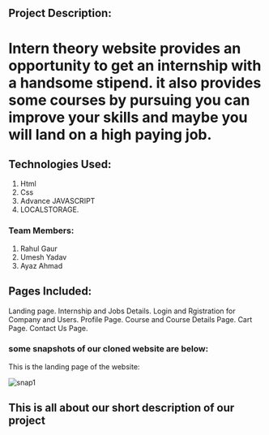 

## Project Description:

<h1>Intern theory website provides an opportunity to get an internship with a handsome stipend. it also provides some courses by pursuing you can improve your skills and maybe you will land on a high paying job. </h1>

## Technologies Used:
1. Html
2. Css
3. Advance JAVASCRIPT
4. LOCALSTORAGE.

### Team Members:
1.  Rahul Gaur
2. Umesh Yadav
3. Ayaz Ahmad



## Pages Included:

Landing page.
Internship and Jobs
Details.
Login and Rgistration for Company and Users.
Profile Page.
Course and Course Details Page.
Cart Page.
Contact Us Page.


### some snapshots of our cloned website are below:

This is the landing page of the website:

![snap1](https://user-images.githubusercontent.com/91534605/141649437-f79799b7-9534-425e-8ae1-6b69fc3bd92c.png)



## This is all about our short description of our project
